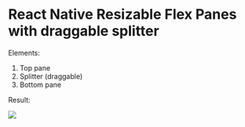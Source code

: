 # React Native Resizable Flex Panes with draggable splitter

Elements: 
1. Top pane
2. Splitter (draggable)
3. Bottom pane

Result:

<img src="https://github.com/brucelin0325/resizable_layout/blob/master/Result.png">
